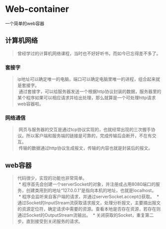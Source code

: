# Web-container
一个简单的web容器
## 计算机网络
> 曾经学过的计算机网络课程，当时也不好好听书，而如今已忘得差不多了。<br>
### 套接字
> ip地址可以确定唯一的电脑，端口可以确定电脑里唯一的进程，组合起来就是套接字。<br>
  通过套接字，可以给服务器发送一个根据http协议封装的数据，服务器里的某个程序如果可以相应请求并给出处理，那么就算是一个可处理http请求web容器啦。
### 网络通信
> 网页与服务器的交互是通过tcp协议实现的，也就经常出现的三次握手协议。所以客户端和服务端的链接是可靠的，完成传输后会断开，不在有交互。<br>
  传输的数据通过http协议生成报文，传输的内容也就是封装后的报文。
## web容器
> 代码很少，实现的功能也非常简单。<br>
  * 程序首先会创建一个serverSocket的对象，并注册成占用8080端口的服务，创建类用到的地址“127.0.0.1”是指向本机的地址，也就是localhost。<br>
  * 程序会监听来自客户端的请求，并通过serverSocket.accept()获取。
  * 通过Socket的InputStream流获取请求报文，处理分析报文，主要摘出报文的资源定位符，确定请求中需要的资源。查看本地是否存在资源，若存在则通过Socket的OutputStream流输出。
  * 关闭获取的Socket，重复第二步。直到接受到关闭服务的请求。
